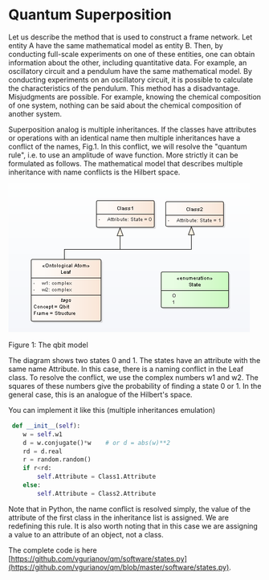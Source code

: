 # Quantum Superposition
Let us describe the method that is used to construct a frame network.
Let entity A have the same mathematical model as entity B. Then, by conducting full-scale experiments on one of these entities, one can obtain information about the other, including quantitative data.
For example, an oscillatory circuit and a pendulum have the same mathematical model. By conducting experiments on an oscillatory circuit, it is possible to calculate the characteristics of the pendulum.
This method has a disadvantage. Misjudgments are possible. For example, knowing the chemical composition of one system, nothing can be said about the chemical composition of another system.  
  
Superposition analog is multiple inheritances. If the classes have attributes or operations with an identical name then multiple inheritances have a conflict of the names, Fig.1. In this conflict, we will resolve the "quantum rule", i.e. to use an amplitude of wave function. More strictly it can be formulated as follows. The mathematical model that describes multiple inheritance with name conflicts is the Hilbert space.  


 ![Image](qbit.png)  

 Figure 1: The qbit model  

 The diagram shows two states 0 and 1. The states have an attribute with the same name Attribute. In this case, there is a naming conflict in the Leaf class. To resolve the conflict, we use the complex numbers w1 and w2. The squares of these numbers give the probability of finding a state 0 or 1. In the general case, this is an analogue of the Hilbert's space.  

 You can implement it like this (multiple inheritances emulation)
``` python
 def __init__(self):
    w = self.w1
    d = w.conjugate()*w    # or d = abs(w)**2
    rd = d.real
    r = random.random()
    if r<rd:
        self.Attribute = Class1.Attribute
    else:
        self.Attribute = Class2.Attribute
```
Note that in Python, the name conflict is resolved simply, the value of the attribute of the first class in the inheritance list is assigned. We are redefining this rule. It is also worth noting that in this case we are assigning a value to an attribute of an object, not a class.  

The complete code is here [https://github.com/vgurianov/qm/software/states.py](https://github.com/vgurianov/qm/blob/master/software/states.py).
